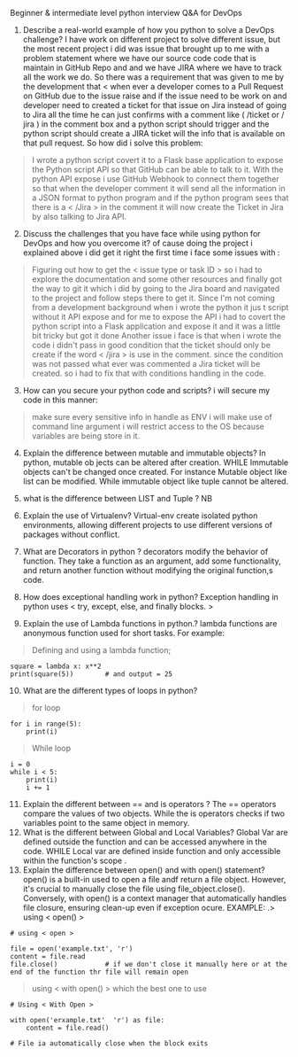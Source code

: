 Beginner & intermediate level python interview Q&A  for DevOps 

1.  Describe a real-world example of how you python to solve a DevOps challenge? I have work on different project to solve different issue, but the most recent project i did was issue that brought up to me with a problem statement  where we have our source code  code that is maintain in GitHub  Repo and  and we have JIRA where we have to track all the work we do. So there was a requirement that was given to me by the development that  < when ever a developer comes to a Pull Request on GitHub due to the issue raise and if the issue need to be work on and developer  need to created a ticket for that issue on Jira instead of going to Jira all the time he can just confirms with a comment like ( /ticket   or / jira ) in the comment box and a python script should trigger and the python script should create a JIRA ticket will the info that is available on that pull request.   So how did i solve this problem:
> I wrote a python script covert it to a Flask base application to expose the Python script API so that GitHub can be able to talk to it. 
> With the python API expose i use GitHub Webhook to connect them together so that when the  developer comment </Jira > it will send all the information in a JSON format to python program and if the python program sees that there is a < /Jira > in the comment it will now create the Ticket in Jira by also talking to Jira API.

2. Discuss the challenges that you have face while using python for DevOps and how  you overcome it?  of cause  doing the project i explained above i did get it right the first time i face some issues with :
> Figuring out how to get the  < issue  type or task   ID >  so i had to explore the documentation and some other resources and finally got the way to git it which i did by going to the Jira board and navigated to the project and follow steps there to get it. 
> Since I'm not coming from a development background when i wrote the python it jus t script without it API expose and for me to expose the API i had to covert the python script into a Flask application and expose it and it was a little bit tricky but got it done 
> Another issue i face is that when i wrote the code i didn't pass in good condition that the ticket should only be create if the word < /jira > is use in the comment. since the  condition was not passed what ever was commented a Jira ticket will be created. so i had to fix that with conditions handling in the code.

3. How can you secure your python code and scripts? i will secure my code in this manner:
> make sure every sensitive info in handle as ENV
> i will make use of command line argument
> i will restrict access  to the OS because variables are being store in it. 

4. Explain  the difference between mutable and immutable objects?  In python, mutable ob jects can be altered after creation. WHILE  Immutable objects can't be changed once created. For instance Mutable object like list can be modified. While immutable object like  tuple cannot be altered.
5.  what is the difference between LIST and Tuple ?    NB <it same question as above but jus in a different way  >
6. Explain the use of Virtualenv?  Virtual-env create  isolated python environments, allowing different projects to use different versions of packages without conflict. 
7. What are Decorators in python ? decorators modify the behavior of function. They take a function as an argument, add some functionality, and return another function without modifying the original function,s code. 
8. How does exceptional handling work in python?  Exception handling in python uses < try, except, else, and finally blocks. > 

9. Explain the use of Lambda functions in python.? lambda functions are anonymous function used for short tasks.  For example:
>  Defining and using a lambda function;
```
square = lambda x: x**2
print(square(5))        # and output = 25
```

10. What are the different types of loops in python?
> for loop
```
for i in range(5):
    print(i)
```
> While loop
```
i = 0 
while i < 5:
    print(i)
    i += 1
```

11. Explain the different between  ==  and is  operators ? The == operators compare the values of two objects. While  the  is operators checks if two variables point to the same object in memory. 
12. What is the different between Global and Local Variables?  Global Var  are defined outside the function and can be accessed anywhere in the code. WHILE  Local var are defined inside function and only accessible within the function's scope . 
13. Explain the difference between open()  and with open()  statement?  open() is a built-in used to open a file andf return a file object. However, it's crucial to manually close the file using file_object.close(). Conversely,  with open() is a context manager that automatically handles file closure, ensuring clean-up even if exception ocure.
EXAMPLE:
.>   using  <  open() > 
```
# using < open >

file = open('example.txt', 'r')
content = file.read
file.close()            # if we don't close it manually here or at the end of the function thr file will remain open
```

> using < with open() >  which the best one to use
```
# Using < With Open >

with open('erxample.txt'  'r') as file:
    content = file.read()
 
# File ia automatically close when the block exits
```
